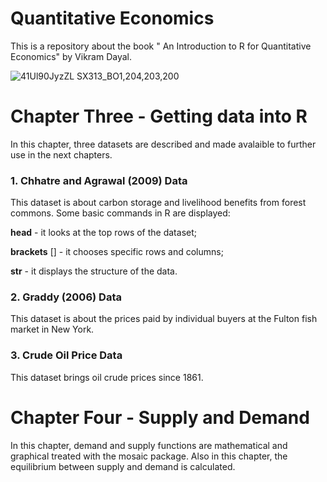 # Quantitative Economics

This is a repository about the book " An Introduction to R for Quantitative Economics" by Vikram Dayal.

![41Ul90JyzZL *SX313_BO1,204,203,200*](https://d1w7fb2mkkr3kw.cloudfront.net/assets/images/book/lrg/9788/1322/9788132223399.jpg)

# Chapter Three - Getting data into R

In this chapter, three datasets are described and made avalaible to further use in the next chapters.

### 1. Chhatre and Agrawal (2009) Data

This dataset is about carbon storage and livelihood benefits from forest commons. Some basic commands in R are displayed:

**head** - it looks at the top rows of the dataset;

**brackets** [] - it chooses specific rows and columns;

**str** - it displays the structure of the data.

### 2. Graddy (2006) Data

This dataset is about the prices paid by individual buyers at the Fulton fish market in New York.

### 3. Crude Oil Price Data

This dataset brings oil crude prices since 1861.

# Chapter Four - Supply and Demand
In this chapter, demand and supply functions are mathematical and graphical treated with the mosaic package. Also in this chapter, the equilibrium between supply and demand is calculated.


